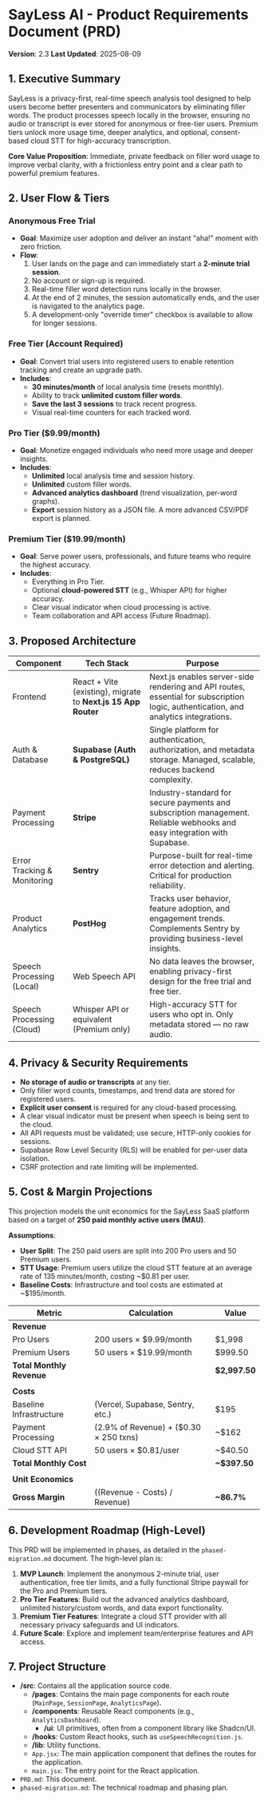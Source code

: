 # SayLess AI - Product Requirements Document (PRD)

**Version**: 2.3
**Last Updated**: 2025-08-09

## 1. Executive Summary
SayLess is a privacy-first, real-time speech analysis tool designed to help users become better presenters and communicators by eliminating filler words. The product processes speech locally in the browser, ensuring no audio or transcript is ever stored for anonymous or free-tier users. Premium tiers unlock more usage time, deeper analytics, and optional, consent-based cloud STT for high-accuracy transcription.

**Core Value Proposition**: Immediate, private feedback on filler word usage to improve verbal clarity, with a frictionless entry point and a clear path to powerful premium features.

## 2. User Flow & Tiers

### Anonymous Free Trial
- **Goal**: Maximize user adoption and deliver an instant "aha!" moment with zero friction.
- **Flow**:
  1. User lands on the page and can immediately start a **2-minute trial session**.
  2. No account or sign-up is required.
  3. Real-time filler word detection runs locally in the browser.
  4. At the end of 2 minutes, the session automatically ends, and the user is navigated to the analytics page.
  5. A development-only "override timer" checkbox is available to allow for longer sessions.

### Free Tier (Account Required)
- **Goal**: Convert trial users into registered users to enable retention tracking and create an upgrade path.
- **Includes**:
  - **30 minutes/month** of local analysis time (resets monthly).
  - Ability to track **unlimited custom filler words**.
  - **Save the last 3 sessions** to track recent progress.
  - Visual real-time counters for each tracked word.

### Pro Tier ($9.99/month)
- **Goal**: Monetize engaged individuals who need more usage and deeper insights.
- **Includes**:
  - **Unlimited** local analysis time and session history.
  - **Unlimited** custom filler words.
  - **Advanced analytics dashboard** (trend visualization, per-word graphs).
  - **Export** session history as a JSON file. A more advanced CSV/PDF export is planned.

### Premium Tier ($19.99/month)
- **Goal**: Serve power users, professionals, and future teams who require the highest accuracy.
- **Includes**:
  - Everything in Pro Tier.
  - Optional **cloud-powered STT** (e.g., Whisper API) for higher accuracy.
  - Clear visual indicator when cloud processing is active.
  - Team collaboration and API access (Future Roadmap).

## 3. Proposed Architecture
| Component | Tech Stack | Purpose |
|---|---|---|
| Frontend | React + Vite (existing), migrate to **Next.js 15 App Router** | Next.js enables server-side rendering and API routes, essential for subscription logic, authentication, and analytics integrations. |
| Auth & Database | **Supabase (Auth & PostgreSQL)** | Single platform for authentication, authorization, and metadata storage. Managed, scalable, reduces backend complexity. |
| Payment Processing | **Stripe** | Industry-standard for secure payments and subscription management. Reliable webhooks and easy integration with Supabase. |
| Error Tracking & Monitoring | **Sentry** | Purpose-built for real-time error detection and alerting. Critical for production reliability. |
| Product Analytics | **PostHog** | Tracks user behavior, feature adoption, and engagement trends. Complements Sentry by providing business-level insights. |
| Speech Processing (Local) | Web Speech API | No data leaves the browser, enabling privacy-first design for the free trial and free tier. |
| Speech Processing (Cloud) | Whisper API or equivalent (Premium only) | High-accuracy STT for users who opt in. Only metadata stored — no raw audio. |

## 4. Privacy & Security Requirements
- **No storage of audio or transcripts** at any tier.
- Only filler word counts, timestamps, and trend data are stored for registered users.
- **Explicit user consent** is required for any cloud-based processing.
- A clear visual indicator must be present when speech is being sent to the cloud.
- All API requests must be validated; use secure, HTTP-only cookies for sessions.
- Supabase Row Level Security (RLS) will be enabled for per-user data isolation.
- CSRF protection and rate limiting will be implemented.

## 5. Cost & Margin Projections
This projection models the unit economics for the SayLess SaaS platform based on a target of **250 paid monthly active users (MAU)**.

**Assumptions**:
- **User Split**: The 250 paid users are split into 200 Pro users and 50 Premium users.
- **STT Usage**: Premium users utilize the cloud STT feature at an average rate of 135 minutes/month, costing ~$0.81 per user.
- **Baseline Costs**: Infrastructure and tool costs are estimated at ~$195/month.

| Metric | Calculation | Value |
|---|---|---|
| **Revenue** | | |
| Pro Users | 200 users × $9.99/month | $1,998 |
| Premium Users | 50 users × $19.99/month | $999.50 |
| **Total Monthly Revenue** | | **$2,997.50** |
| | | |
| **Costs** | | |
| Baseline Infrastructure | (Vercel, Supabase, Sentry, etc.) | $195 |
| Payment Processing | (2.9% of Revenue) + ($0.30 × 250 txns) | ~$162 |
| Cloud STT API | 50 users × $0.81/user | ~$40.50 |
| **Total Monthly Cost** | | **~$397.50** |
| | | |
| **Unit Economics** | | |
| **Gross Margin** | ((Revenue - Costs) / Revenue) | **~86.7%** |


## 6. Development Roadmap (High-Level)
This PRD will be implemented in phases, as detailed in the `phased-migration.md` document. The high-level plan is:
1.  **MVP Launch**: Implement the anonymous 2-minute trial, user authentication, free tier limits, and a fully functional Stripe paywall for the Pro and Premium tiers.
2.  **Pro Tier Features**: Build out the advanced analytics dashboard, unlimited history/custom words, and data export functionality.
3.  **Premium Tier Features**: Integrate a cloud STT provider with all necessary privacy safeguards and UI indicators.
4.  **Future Scale**: Explore and implement team/enterprise features and API access.

## 7. Project Structure
- **/src**: Contains all the application source code.
  - **/pages**: Contains the main page components for each route (`MainPage`, `SessionPage`, `AnalyticsPage`).
  - **/components**: Reusable React components (e.g., `AnalyticsDashboard`).
    - **/ui**: UI primitives, often from a component library like Shadcn/UI.
  - **/hooks**: Custom React hooks, such as `useSpeechRecognition.js`.
  - **/lib**: Utility functions.
  - `App.jsx`: The main application component that defines the routes for the application.
  - `main.jsx`: The entry point for the React application.
- `PRD.md`: This document.
- `phased-migration.md`: The technical roadmap and phasing plan.
